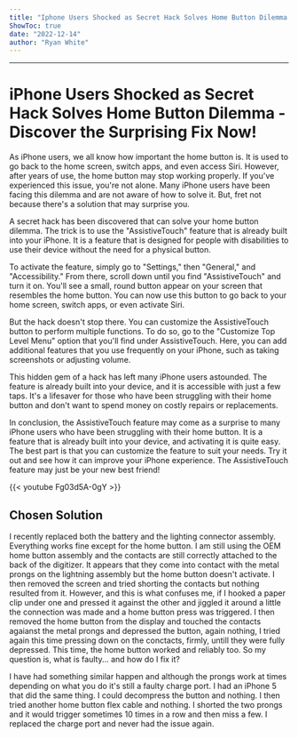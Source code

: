 ```yaml
---
title: "Iphone Users Shocked as Secret Hack Solves Home Button Dilemma - Discover the Surprising Fix Now!"
ShowToc: true 
date: "2022-12-14"
author: "Ryan White"
---
```

*****
# iPhone Users Shocked as Secret Hack Solves Home Button Dilemma - Discover the Surprising Fix Now!

As iPhone users, we all know how important the home button is. It is used to go back to the home screen, switch apps, and even access Siri. However, after years of use, the home button may stop working properly. If you've experienced this issue, you're not alone. Many iPhone users have been facing this dilemma and are not aware of how to solve it. But, fret not because there's a solution that may surprise you.

A secret hack has been discovered that can solve your home button dilemma. The trick is to use the "AssistiveTouch" feature that is already built into your iPhone. It is a feature that is designed for people with disabilities to use their device without the need for a physical button.

To activate the feature, simply go to "Settings," then "General," and "Accessibility." From there, scroll down until you find "AssistiveTouch" and turn it on. You'll see a small, round button appear on your screen that resembles the home button. You can now use this button to go back to your home screen, switch apps, or even activate Siri. 

But the hack doesn't stop there. You can customize the AssistiveTouch button to perform multiple functions. To do so, go to the "Customize Top Level Menu" option that you'll find under AssistiveTouch. Here, you can add additional features that you use frequently on your iPhone, such as taking screenshots or adjusting volume.

This hidden gem of a hack has left many iPhone users astounded. The feature is already built into your device, and it is accessible with just a few taps. It's a lifesaver for those who have been struggling with their home button and don't want to spend money on costly repairs or replacements.

In conclusion, the AssistiveTouch feature may come as a surprise to many iPhone users who have been struggling with their home button. It is a feature that is already built into your device, and activating it is quite easy. The best part is that you can customize the feature to suit your needs. Try it out and see how it can improve your iPhone experience. The AssistiveTouch feature may just be your new best friend!

{{< youtube Fg03d5A-0gY >}} 



## Chosen Solution
 I recently replaced both the battery and the lighting connector assembly. Everything works fine except for the home button. I am still using the OEM home button assembly and the contacts are still correctly attached to the back of the digitizer. It appears that they come into contact with the metal prongs on the lightning assembly but the home button doesn't activate. I then removed the screen and tried shorting the contacts but nothing resulted from it. However, and this is what confuses me, if I hooked a paper clip under one and pressed it against the other and jiggled it around a little the connection was made and a home button press was triggered. I then removed the home button from the display and touched the contacts agaianst the metal prongs and depressed the button, again nothing, I tried again this time pressing down on the conctacts, firmly, untill they were fully depressed. This time, the home button worked and reliably too. So my question is, what is faulty... and how do I fix it?

 I have had something similar happen and although the prongs work at times depending on what you do it's still a faulty charge port.  I had an iPhone 5 that did the same thing.  I could decompress the button and nothing.  I then tried another home button flex cable and nothing.  I shorted the two prongs and it would trigger sometimes 10 times in a row and then miss a few.  I replaced the charge port and never had the issue again.




